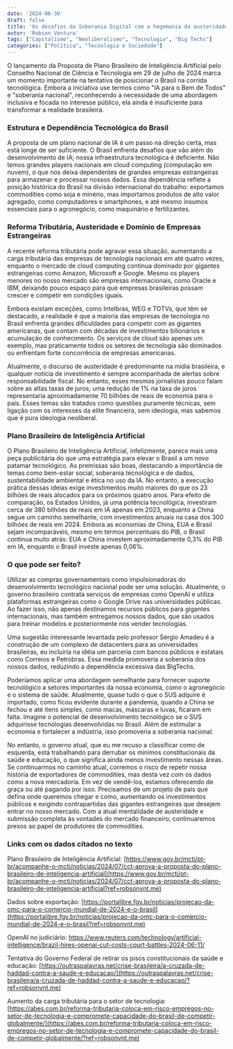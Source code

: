```yaml
---
date: '2024-08-30'
draft: false
title: 'Os desafios da Soberania Digital com a hegemonia da austeridade'
autor: 'Robson Ventura'
tags: ["Capitalismo", "Neoliberalismo", "Tecnologia", "Big Techs"]
categories: ["Política", "Tecnologia e Sociedade"]
---
```


O lançamento da Proposta de Plano Brasileiro de Inteligência Artificial
pelo Conselho Nacional de Ciência e Tecnologia em 29 de julho de 2024
marca um momento importante na tentativa de posicionar o Brasil na
corrida tecnológica. Embora a iniciativa use termos como \"IA para o Bem
de Todos\" e \"soberania nacional\", reconhecendo a necessidade de uma
abordagem inclusiva e focada no interesse público, ela ainda é
insuficiente para transformar a realidade brasileira.

### Estrutura e Dependência Tecnológica do Brasil

A proposta de um plano nacional de IA é um passo na direção certa, mas
está longe de ser suficiente. O Brasil enfrenta desafios que vão além do
desenvolvimento de IA; nossa infraestrutura tecnológica é deficiente.
Não temos grandes players nacionais em cloud computing (computação em
nuvem), o que nos deixa dependentes de grandes empresas estrangeiras
para armazenar e processar nossos dados. Essa dependência reflete a
posição histórica do Brasil na divisão internacional do trabalho:
exportamos commodities como soja e minério, mas importamos produtos de
alto valor agregado, como computadores e smartphones, e até mesmo
insumos essenciais para o agronegócio, como maquinário e fertilizantes.

### Reforma Tributária, Austeridade e Domínio de Empresas Estrangeiras

A recente reforma tributária pode agravar essa situação, aumentando a
carga tributária das empresas de tecnologia nacionais em até quatro
vezes, enquanto o mercado de cloud computing continua dominado por
gigantes estrangeiras como Amazon, Microsoft e Google. Mesmo os players
menores no nosso mercado são empresas internacionais, como Oracle e IBM,
deixando pouco espaço para que empresas brasileiras possam crescer e
competir em condições iguais.

Embora existam exceções, como Intelbras, WEG e TOTVs, que têm se
destacado, a realidade é que a maioria das empresas de tecnologia no
Brasil enfrenta grandes dificuldades para competir com as gigantes
americanas, que contam com décadas de investimentos bilionários e
acumulação de conhecimento. Os serviços de cloud são apenas um exemplo,
mas praticamente todos os setores de tecnologia são dominados ou
enfrentam forte concorrência de empresas americanas.

Atualmente, o discurso de austeridade é predominante na mídia
brasileira, e qualquer notícia de investimento é sempre acompanhada de
alertas sobre responsabilidade fiscal. No entanto, esses mesmos
jornalistas pouco falam sobre as altas taxas de juros; uma redução de 1%
na taxa de juros representaria aproximadamente 70 bilhões de reais de
economia para o país. Esses temas são tratados como questões puramente
técnicas, sem ligação com os interesses da elite financeira, sem
ideologia, mas sabemos que é pura ideologia neoliberal.

### Plano Brasileiro de Inteligência Artificial

O Plano Brasileiro de Inteligência Artificial, infelizmente, parece mais
uma peça publicitária do que uma estratégia para elevar o Brasil a um
novo patamar tecnológico. As premissas são boas, destacando a
importância de temas como bem-estar social, soberania tecnológica e de
dados, sustentabilidade ambiental e ética no uso da IA. No entanto, a
execução prática dessas ideias exige investimentos muito maiores do que
os 23 bilhões de reais alocados para os próximos quatro anos. Para
efeito de comparação, os Estados Unidos, já uma potência tecnológica,
investiram cerca de 380 bilhões de reais em IA apenas em 2023, enquanto
a China segue um caminho semelhante, com investimentos anuais na casa
dos 300 bilhões de reais em 2024. Embora as economias de China, EUA e
Brasil sejam incomparáveis, mesmo em termos percentuais do PIB, o Brasil
continua muito atrás: EUA e China investem aproximadamente 0,3% do PIB
em IA, enquanto o Brasil investe apenas 0,06%.

### O que pode ser feito?

Utilizar as compras governamentais como impulsionadoras do
desenvolvimento tecnológico nacional pode ser uma solução. Atualmente, o
governo brasileiro contrata serviços de empresas como OpenAI e utiliza
plataformas estrangeiras como o Google Drive nas universidades públicas.
Ao fazer isso, não apenas destinamos recursos públicos para gigantes
internacionais, mas também entregamos nossos dados, que são usados para
treinar modelos e posteriormente nos vender tecnologias.

Uma sugestão interessante levantada pelo professor Sérgio Amadeu é a
construção de um complexo de datacenters para as universidades
brasileiras, eu incluiria na idéia um parceria com bancos públicos e
estatais como Correios e Petrobras. Essa medida promoveria a soberania
dos nossos dados, reduzindo a dependência excessiva das BigTechs.

Poderíamos aplicar uma abordagem semelhante para fornecer suporte
tecnológico a setores importantes da nossa economia, como o agronegócio
e o sistema de saúde. Atualmente, quase tudo o que o SUS adquire é
importado, como ficou evidente durante a pandemia, quando a China se
fechou e até itens simples, como macas, máscaras e luvas, ficaram em
falta. Imagine o potencial de desenvolvimento tecnológico se o SUS
adquirisse tecnologias desenvolvidas no Brasil. Além de estimular a
economia e fortalecer a indústria, isso promoveria a soberania nacional.

No entanto, o governo atual, que eu me recuso a classificar como de
esquerda, está trabalhando para derrubar os mínimos constitucionais da
saúde e educação, o que significa ainda menos investimento nessas áreas.
Se continuarmos no caminho atual, corremos o risco de repetir nossa
história de exportadores de commodities, mas desta vez com os dados como
a nova mercadoria. Em vez de vendê-los, estamos oferecendo de graça ou
até pagando por isso. Precisamos de um projeto de país que defina onde
queremos chegar e como, aumentando os investimentos públicos e exigindo
contrapartidas das gigantes estrangeiras que desejem entrar no nosso
mercado. Com a atual mentalidade de austeridade e submissão completa às
vontades do mercado financeiro, continuaremos presos ao papel de
produtores de commodities.

### Links com os dados citados no texto

Plano Brasileiro de Inteligência Artificial:
[https://www.gov.br/mcti/pt-br/acompanhe-o-mcti/noticias/2024/07/cct-aprova-a-proposta-do-plano-brasileiro-de-inteligencia-artificial](https://www.gov.br/mcti/pt-br/acompanhe-o-mcti/noticias/2024/07/cct-aprova-a-proposta-do-plano-brasileiro-de-inteligencia-artificial?ref=robsonvnt.me)

Dados sobre exportação:
[https://portalibre.fgv.br/noticias/projecao-da-omc-para-o-comercio-mundial-de-2024-e-o-brasil](https://portalibre.fgv.br/noticias/projecao-da-omc-para-o-comercio-mundial-de-2024-e-o-brasil?ref=robsonvnt.me)

OpenAI no judiciário:
<https://www.reuters.com/technology/artificial-intelligence/brazil-hires-openai-cut-costs-court-battles-2024-06-11/>

Tentativa do Governo Federal de retirar os pisos constitucionais da
saúde e educação:
[https://outraspalavras.net/crise-brasileira/a-cruzada-de-haddad-contra-a-saude-e-educacao/](https://outraspalavras.net/crise-brasileira/a-cruzada-de-haddad-contra-a-saude-e-educacao/?ref=robsonvnt.me)

Aumento da carga tributária para o setor de tecnologia:
[https://abes.com.br/reforma-tributaria-coloca-em-risco-empregos-no-setor-de-tecnologia-e-compromete-capacidade-do-brasil-de-competir-globalmente/](https://abes.com.br/reforma-tributaria-coloca-em-risco-empregos-no-setor-de-tecnologia-e-compromete-capacidade-do-brasil-de-competir-globalmente/?ref=robsonvnt.me)
